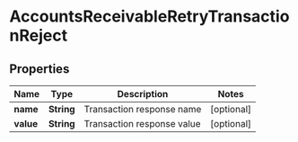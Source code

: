 

# AccountsReceivableRetryTransactionReject


## Properties

| Name | Type | Description | Notes |
|------------ | ------------- | ------------- | -------------|
|**name** | **String** | Transaction response name |  [optional] |
|**value** | **String** | Transaction response value |  [optional] |



